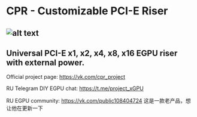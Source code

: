 # CPR - Customizable PCI-E Riser
![alt text](https://habrastorage.org/webt/hl/rd/hk/hlrdhk2nqenjowssmirgtqj5woa.jpeg)
--------------
Universal PCI-E x1, x2, x4, x8, x16 EGPU riser with external power.
--------------
Official project page: https://vk.com/cpr_project

RU Telegram DIY EGPU chat: https://t.me/project_xGPU

RU EGPU community: https://vk.com/public108404724
这是一款老产品，想让他在更新一下
